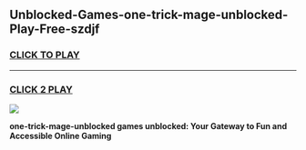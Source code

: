 
## Unblocked-Games-one-trick-mage-unblocked-Play-Free-szdjf
<h3>
<a href="https://premium76.site?title=one-trick-mage-unblocked&ref=23A">CLICK TO PLAY</a></h3>
<hr>

<h3>
<a href="https://premium76.site?title=one-trick-mage-unblocked&ref=23A">CLICK 2 PLAY</a>
  
</h3>

<a href="https://premium76.site?title=one-trick-mage-unblocked&ref=23A"><img src="https://clearcache.store/games.png"></a>


**one-trick-mage-unblocked games unblocked: Your Gateway to Fun and Accessible Online Gaming**
